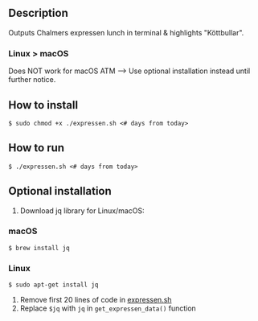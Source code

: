 ## Description
Outputs Chalmers expressen lunch in terminal & highlights "Köttbullar". 

### Linux > macOS
Does NOT work for macOS ATM --> Use optional installation instead until further notice.

## How to install
```
$ sudo chmod +x ./expressen.sh <# days from today>
```

## How to run
```
$ ./expressen.sh <# days from today>
```

## Optional installation
1. Download jq library for Linux/macOS:
### macOS
```
$ brew install jq
```
### Linux
```
$ sudo apt-get install jq
```
1. Remove first 20 lines of code in [expressen.sh](expressen.sh) 
2. Replace `$jq` with `jq` in `get_expressen_data()` function
